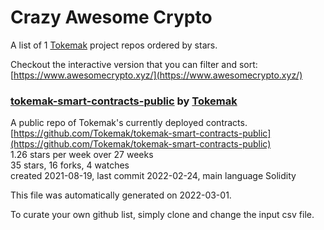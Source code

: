 # Crazy Awesome Crypto
A list of 1 [Tokemak](https://github.com/Tokemak) project repos ordered by stars.  

Checkout the interactive version that you can filter and sort: 
[https://www.awesomecrypto.xyz/](https://www.awesomecrypto.xyz/)  


### [tokemak-smart-contracts-public](https://github.com/Tokemak/tokemak-smart-contracts-public) by [Tokemak](https://github.com/Tokemak)  
A public repo of Tokemak's currently deployed contracts.  
[https://github.com/Tokemak/tokemak-smart-contracts-public](https://github.com/Tokemak/tokemak-smart-contracts-public)  
1.26 stars per week over 27 weeks  
35 stars, 16 forks, 4 watches  
created 2021-08-19, last commit 2022-02-24, main language Solidity  


This file was automatically generated on 2022-03-01.  

To curate your own github list, simply clone and change the input csv file.  